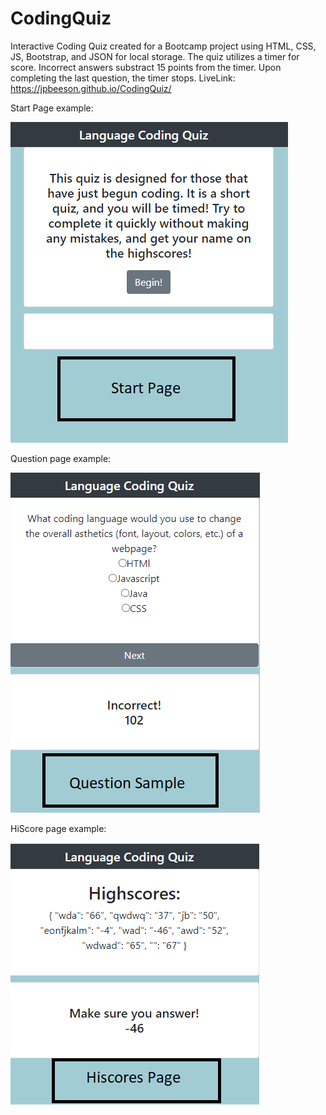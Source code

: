 # CodingQuiz
Interactive Coding Quiz created for a Bootcamp project using HTML, CSS, JS, Bootstrap, and JSON for local storage.
The quiz utilizes a timer for score. Incorrect answers substract 15 points from the timer. Upon completing the last question, the timer stops.
LiveLink: https://jpbeeson.github.io/CodingQuiz/

<p>Start Page example:</p>

![](Assets/Images/SP.png)

<p>Question page example:</p>

![](Assets/Images/QS.png)

<p>HiScore page example:</p>

![](Assets/Images/HS.png)
